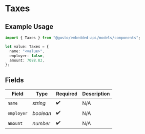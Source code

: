 # Taxes

## Example Usage

```typescript
import { Taxes } from "@gusto/embedded-api/models/components";

let value: Taxes = {
  name: "<value>",
  employer: false,
  amount: 7088.83,
};
```

## Fields

| Field              | Type               | Required           | Description        |
| ------------------ | ------------------ | ------------------ | ------------------ |
| `name`             | *string*           | :heavy_check_mark: | N/A                |
| `employer`         | *boolean*          | :heavy_check_mark: | N/A                |
| `amount`           | *number*           | :heavy_check_mark: | N/A                |